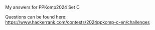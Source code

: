 My answers for PPKomp2024 Set C

Questions can be found here: https://www.hackerrank.com/contests/2024ppkomp-c-en/challenges
